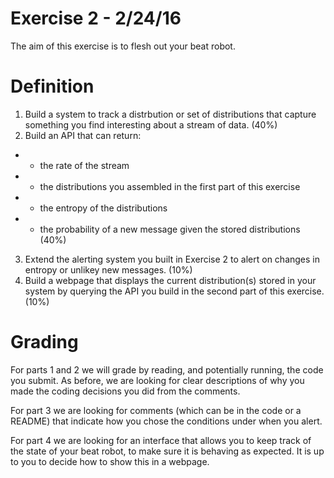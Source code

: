 # Exercise 2 - 2/24/16

The aim of this exercise is to flesh out your beat robot. 

# Definition

1. Build a system to track a distrbution or set of distributions that capture something you find interesting about a stream of data. (40%)
2. Build an API that can return:
 * * the rate of the stream
 * * the distributions you assembled in the first part of this exercise
 * * the entropy of the distributions
 * * the probability of a new message given the stored distributions (40%)
3. Extend the alerting system you built in Exercise 2 to alert on changes in entropy or unlikey new messages. (10%)
4. Build a webpage that displays the current distribution(s) stored in your system by querying the API you build in the second part of this exercise. (10%)

# Grading

For parts 1 and 2 we will grade by reading, and potentially running, the code you submit. As before, we are looking for clear descriptions of why you made the coding decisions you did from the comments. 

For part 3 we are looking for comments (which can be in the code or a README) that indicate how you chose the conditions under when you alert. 

For part 4 we are looking for an interface that allows you to keep track of the state of your beat robot, to make sure it is behaving as expected. It is up to you to decide how to show this in a webpage. 
